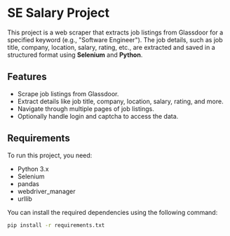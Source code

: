 # SE Salary Project

This project is a web scraper that extracts job listings from Glassdoor for a specified keyword (e.g., "Software Engineer"). The job details, such as job title, company, location, salary, rating, etc., are extracted and saved in a structured format using **Selenium** and **Python**.

## Features

- Scrape job listings from Glassdoor.
- Extract details like job title, company, location, salary, rating, and more.
- Navigate through multiple pages of job listings.
- Optionally handle login and captcha to access the data.

## Requirements

To run this project, you need:

- Python 3.x
- Selenium
- pandas
- webdriver_manager
- urllib

You can install the required dependencies using the following command:
```bash
pip install -r requirements.txt
